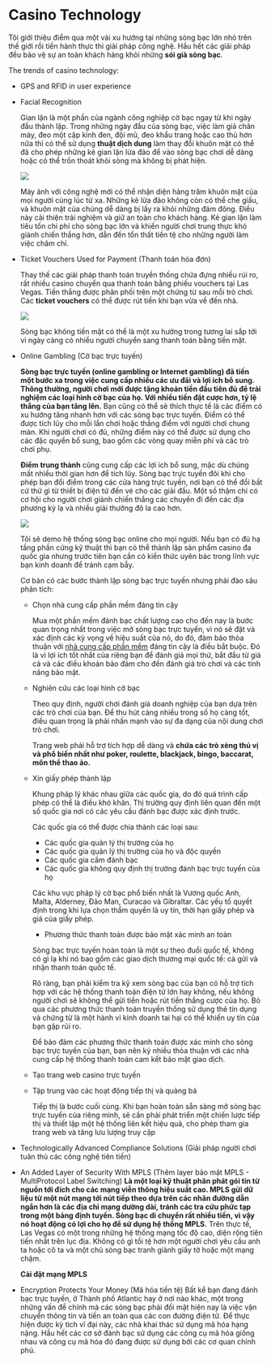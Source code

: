 # Casino Technology
Tôi giới thiệu điểm qua một vài xu hướng tại những sòng bạc lớn nhỏ trên thế giới rồi tiến hành thực thi giải pháp công nghệ. Hầu hết các giải pháp đều bảo vệ sự an toàn khách hàng khỏi những **sói già sòng bạc**. 


The trends of casino technology:
+ GPS and RFID in user experience
+ Facial Recognition
  
  Gian lận là một phần của ngành công nghiệp cờ bạc ngay từ khi ngày đầu thành lập. Trong những ngày đầu của sòng bạc, việc làm giả chân mày, đeo một cặp kính đen, đội mũ, đeo khẩu trang hoặc cao thủ hơn nữa thì có thể sử dụng **thuật dịch dung** làm thay đổi khuôn mặt có thể đã cho phép những kẻ gian lận lừa đảo để vào sòng bạc chơi dễ dàng hoặc có thể trốn thoát khỏi sòng mà không bị phát hiện.

  ![](http://s3img.vcdn.vn/123phim/2016/01/bon-ong-hoang-phong-ve-cung-xuat-hien-trong-bom-tan-tet-than-tai-3-14531873648147.jpg)

  Máy ảnh với công nghệ mới có thể nhận diện hàng trăm khuôn mặt của mọi người cùng lúc từ xa. Những kẻ lừa đảo không còn có thể che giấu, và khuôn mặt của chúng dễ dàng bị lấy ra khỏi những đám đông. Điều này cải thiện trải nghiệm và giữ an toàn cho khách hàng. Kẻ gian lận làm tiêu tốn chi phí cho sòng bạc lớn và khiến người chơi trung thực khó giành chiến thắng hơn, dẫn đến tổn thất tiền tệ cho những người làm việc chăm chỉ.

+ Ticket Vouchers Used for Payment (Thanh toán hóa đơn)
  
  Thay thế các giải pháp thanh toán truyền thống chứa đựng nhiều rủi ro, rất nhiều casino chuyển qua thanh toán bằng phiếu vouchers tại Las Vegas. Tiền thắng được phân phối trên một chứng từ sau mỗi trò chơi. Các **ticket vouchers** có thể được rút tiền khi bạn vừa về đến nhà. 

  ![](https://znews-photo.zadn.vn/w660/Uploaded/rdsyy/2017_09_05/15338789_388867278119649_2210523371709470777_n768x511.jpg)

   Sòng bạc không tiền mặt có thể là một xu hướng trong tương lai sắp tới vì ngày càng có nhiều người chuyển sang thanh toán bằng tiền mặt.
+ Online Gambling (Cờ bạc trực tuyến)
  
  **Sòng bạc trực tuyến (online gambling or Internet gambling) đã tiến một bước xa trong việc cung cấp nhiều các ưu đãi và lợi ích bổ sung. Thông thường, người chơi mới được tặng khoản tiền đầu tiên đủ để trải nghiệm các loại hình cờ bạc của họ. Với nhiều tiền đặt cược hơn, tỷ lệ thắng của bạn tăng lên.** Bạn cũng có thể sẽ thích thực tế là các điểm có xu hướng tăng nhanh hơn với các sòng bạc trực tuyến. Điểm có thể được tích lũy cho mỗi lần chơi hoặc thắng điểm với người chơi chung màn. Khi người chơi có đủ, những điểm này có thể được sử dụng cho các đặc quyền bổ sung, bao gồm các vòng quay miễn phí và các trò chơi phụ.

  **Điểm trung thành** cũng cung cấp các lợi ích bổ sung, mặc dù chúng mất nhiều thời gian hơn để tích lũy. Sòng bạc trực tuyến đôi khi cho phép bạn đổi điểm trong các cửa hàng trực tuyến, nơi bạn có thể đổi bất cứ thứ gì từ thiết bị điện tử đến vé cho các giải đấu. Một số thậm chí có cơ hội cho người chơi giành chiến thắng các chuyến đi đến các địa phương kỳ lạ và nhiều giải thưởng đô la cao hơn.
  
  ![](https://66.media.tumblr.com/cc31f5e7c45e30f39a4f577227a77841/tumblr_inline_pd3qhl4pvI1w5rd4c_540.jpg)
  
  Tôi sẽ demo hệ thống sòng bạc online cho mọi người. Nếu bạn có đủ hạ tầng phần cứng kỹ thuật thì bạn có thể thành lập sản phẩm casino đa quốc gia nhưng trước tiên bạn cần có kiến thức uyên bác trong lĩnh vực bạn kinh doanh để tránh cạm bẫy.
  
  Cơ bản có các bước thành lập sòng bạc trực tuyến nhưng phải đào sâu phân tích:
  + Chọn nhà cung cấp phần mềm đáng tin cậy
  
    Mua một phần mềm đánh bạc chất lượng cao cho đến nay là bước quan trọng nhất trong việc mở sòng bạc trực tuyến, vì nó sẽ đặt và xác định các kỳ vọng về hiệu suất của nó, do đó, đảm bảo thỏa thuận với [nhà cung cấp phần mềm](https://www.softgamings.com/online-gambling-software-providers/) đáng tin cậy là điều bắt buộc. Đó là vì lợi ích tốt nhất của riêng bạn để đánh giá mọi thứ, bắt đầu từ giá cả và các điều khoản bảo đảm cho đến đánh giá trò chơi và các tính năng bảo mật.

  + Nghiên cứu các loại hình cờ bạc
  
    Theo quy định, người chơi đánh giá doanh nghiệp của bạn dựa trên các trò chơi của bạn. Để thu hút càng nhiều trong số họ càng tốt, điều quan trọng là phải nhấn mạnh vào sự đa dạng của nội dung chơi trò chơi.
    
    Trang web phải hỗ trợ tích hợp dễ dàng và **chứa các trò xèng thú vị và phổ biến nhất như poker, roulette, blackjack, bingo, baccarat, môn thể thao ảo.**

  + Xin giấy phép thành lập
  
    Khung pháp lý khác nhau giữa các quốc gia, do đó quá trình cấp phép có thể là điều khó khăn. Thị trường quy định liên quan đến một số quốc gia nơi có các yêu cầu đánh bạc được xác định trước.
  
    Các quốc gia có thể được chia thành các loại sau:
    + Các quốc gia quản lý thị trường của họ
    + Các quốc gia quản lý thị trường của họ và độc quyền
    + Các quốc gia cấm đánh bạc
    + Các quốc gia không quy định thị trường đánh bạc trực tuyến của họ
  
    Các khu vực pháp lý cờ bạc phổ biến nhất là Vương quốc Anh, Malta, Alderney, Đảo Man, Curacao và Gibraltar. Các yếu tố quyết định trong khi lựa chọn thẩm quyền là uy tín, thời hạn giấy phép và giá của giấy phép.

    + Phương thức thanh toán được bảo mật xác minh an toàn
  
    Sòng bạc trực tuyến hoàn toàn là một sự theo đuổi quốc tế, không có gì lạ khi nó bao gồm các giao dịch thương mại quốc tế: cả gửi và nhận thanh toán quốc tế.
  
    Rõ ràng, bạn phải kiểm tra kỹ xem sòng bạc của bạn có hỗ trợ tích hợp với các hệ thống thanh toán điện tử lớn hay không, nếu không người chơi sẽ không thể gửi tiền hoặc rút tiền thắng cược của họ. Bỏ qua các phương thức thanh toán truyền thống sử dụng thẻ tín dụng và chứng từ là một hành vi kinh doanh tai hại có thể khiến uy tín của bạn gặp rủi ro.

    Để bảo đảm các phương thức thanh toán được xác minh cho sòng bạc trực tuyến của bạn, bạn nên ký nhiều thỏa thuận với các nhà cung cấp hệ thống thanh toán cam kết bảo mật giao dịch.

  + Tạo trang web casino trực tuyến
  + Tập trung vào các hoạt động tiếp thị và quảng bá
  
    Tiếp thị là bước cuối cùng. Khi bạn hoàn toàn sẵn sàng mở sòng bạc trực tuyến của riêng mình, sẽ cần phải phát triển một chiến lược tiếp thị và thiết lập một hệ thống liên kết hiệu quả, cho phép tham gia trang web và tăng lưu lượng truy cập

+ Technologically Advanced Compliance Solutions (Giải pháp người chơi tuân thủ các công nghệ tiên tiến)
+ An Added Layer of Security With MPLS (Thêm layer bảo mật MPLS - MultiProtocol Label Switching)
  **Là một loại kỹ thuật phân phát gói tin từ nguồn tới đích cho các mạng viễn thông hiệu suất cao. MPLS gửi dữ liệu từ một nút mạng tới nút tiếp theo dựa trên các nhãn đường dẫn ngắn hơn là các địa chỉ mạng dường dài, tránh các tra cứu phức tạp trong một bảng định tuyến. Sòng bạc di chuyển rất nhiều tiền, vì vậy nó hoạt động có lợi cho họ để sử dụng hệ thống MPLS.** Trên thực tế, Las Vegas có một trong những hệ thống mạng tốc độ cao, diện rộng tiên tiến nhất trên lục địa. Không có gì tồi tệ hơn một người chơi yêu cầu anh ta hoặc cô ta và một chủ sòng bạc tranh giành giấy tờ hoặc một mạng chậm. 
  
  **Cài đặt mạng MPLS**

+ Encryption Protects Your Money (Mã hóa tiền tệ)
  Bất kể bạn đang đánh bạc trực tuyến, ở Thành phố Atlantic hay ở nơi nào khác, một trong những vấn đề chính mà các sòng bạc phải đối mặt hiện nay là việc vận chuyển thông tin và tiền an toàn qua các con đường điện tử. Để thực hiện được kỳ tích vĩ đại này, các nhà khai thác sử dụng mã hóa hạng nặng. Hầu hết các cơ sở đánh bạc sử dụng các công cụ mã hóa giống nhau và công cụ mã hóa đó đang được sử dụng bởi các cơ quan chính phủ.

